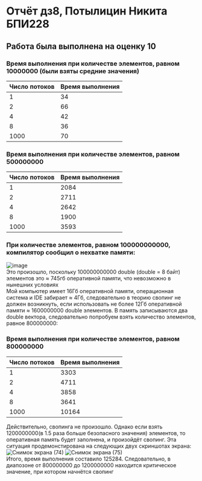 # Отчёт дз8, Потылицин Никита БПИ228
## Работа была выполнена на оценку 10
### Время выполнения при количестве элементов, равном 10000000 (были взяты средние значения)
| Число потоков  | Время выполнения |
| ------------- | ------------- |
| 1  | 34  |
| 2  | 66  |
| 4  | 42  |
| 8  | 36 |
| 1000  | 70  |

### Время выполнения при количестве элементов, равном 500000000
| Число потоков  | Время выполнения |
| ------------- | ------------- |
| 1  | 2084  |
| 2  | 2711  |
| 4  | 2642  |
| 8  | 1900 |
| 1000  | 3593  |
### При количестве элементов, равном 100000000000, компилятор сообщил о нехватке памяти: 
![image](https://github.com/nikitaptl/works_RISC-V_assembly2/assets/145208333/5fb97050-4cd1-413c-8990-e03863c73bff)  
Это произошло, поскольку 100000000000 double (double = 8 байт) элементов это ≈ 745гб оперативной памяти, что невозможно в нынешних условиях  
Мой компьютер имеет 16Гб оперативной памяти, операционная система и IDE забирает ≈ 4Гб, следовательно в теорию свопинг не должен возникнуть, если использовать не более 12Гб оперативной памяти ≈ 1600000000 double элементов. В память записываются два double вектора, следовательно попробуем взять количество элементов,
равное 800000000: 
### Время выполнения при количестве элементов, равном 800000000
| Число потоков  | Время выполнения |
| ------------- | ------------- |
| 1  | 3303  |
| 2  | 4711  |
| 4  | 3858  |
| 8  | 3641 |
| 1000  | 10164  |

Действительно, свопинга не произошло. Однако если взять 1200000000(в 1.5 раза больше безопасного значения) элементов, то оперативная память будет заполнена, и произойдёт свопинг. Эта ситуация продемонстирована на следующих двух скриншотах экрана: 
![Снимок экрана (74)](https://github.com/nikitaptl/works_RISC-V_assembly2/assets/145208333/b62c205d-9aea-4e8c-a991-2c086ab90779)
![Снимок экрана (75)](https://github.com/nikitaptl/works_RISC-V_assembly2/assets/145208333/172c6668-c5c0-4599-bbba-298f212927b2)  
Итого, время выполнения составило 125284. Следовательно, в диапозоне от 800000000 до 1200000000 находится критическое значение, при котором начнётся свопинг
